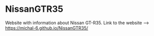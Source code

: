 # NissanGTR35
Website with information about Nissan GT-R35.
Link to the website --> https://michal-6.github.io/NissanGTR35/
